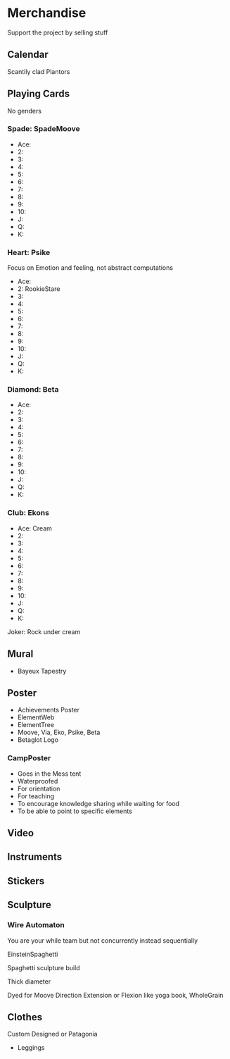 # Merchandise

Support the project by selling stuff

## Calendar

Scantily clad Plantors

## Playing Cards

No genders

### <mooves>Spade: SpadeMoove</mooves>

- Ace:
- 2:
- 3:
- 4:
- 5:
- 6:
- 7:
- 8:
- 9:
- 10:
- J:
- Q:
- K:

### <psike>Heart: Psike</psike>

Focus on Emotion and feeling, not abstract computations

- Ace:
- 2: RookieStare
- 3:
- 4:
- 5:
- 6:
- 7:
- 8:
- 9:
- 10:
- J:
- Q:
- K:

### <via>Diamond: Beta</via>

- Ace:
- 2:
- 3:
- 4:
- 5:
- 6:
- 7:
- 8:
- 9:
- 10:
- J:
- Q:
- K:

### <ekos>Club: Ekons</ekos>

- Ace: Cream
- 2:
- 3:
- 4:
- 5:
- 6:
- 7:
- 8:
- 9:
- 10:
- J:
- Q:
- K:

Joker: Rock under cream

## Mural

- Bayeux Tapestry

## Poster

- Achievements Poster
- ElementWeb
- ElementTree
- Moove, Via, Eko, Psike, Beta
- Betaglot Logo

### CampPoster

- Goes in the Mess tent
- Waterproofed
- For orientation
- For teaching
- To encourage knowledge sharing while waiting for food
- To be able to point to specific elements

## Video

## Instruments

## Stickers

## Sculpture

### Wire Automaton

You are your while team but not concurrently instead sequentially

EinsteinSpaghetti

Spaghetti sculpture build

Thick diameter

Dyed for Moove Direction Extension or Flexion like yoga book,
 WholeGrain

## Clothes

Custom Designed or Patagonia

- Leggings
